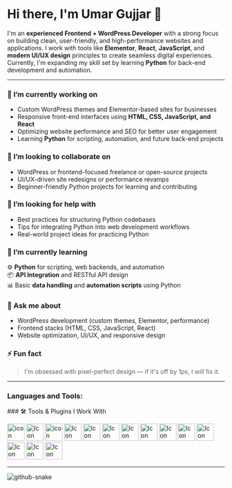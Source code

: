 # Hi there, I'm Umar Gujjar 👋

I'm an **experienced Frontend + WordPress Developer** with a strong focus on building clean, user-friendly, and high-performance websites and applications. I work with tools like **Elementor**, **React**, **JavaScript**, and **modern UI/UX design** principles to create seamless digital experiences. Currently, I'm expanding my skill set by learning **Python** for back-end development and automation.

---

### 🔭 I’m currently working on
- Custom WordPress themes and Elementor-based sites for businesses
- Responsive front-end interfaces using **HTML, CSS, JavaScript, and React**
- Optimizing website performance and SEO for better user engagement
- Learning **Python** for scripting, automation, and future back-end projects

### 👯 I’m looking to collaborate on
- WordPress or frontend-focused freelance or open-source projects
- UI/UX-driven site redesigns or performance revamps
- Beginner-friendly Python projects for learning and contributing

### 🤝 I’m looking for help with
- Best practices for structuring Python codebases
- Tips for integrating Python into web development workflows
- Real-world project ideas for practicing Python

### 🌱 I’m currently learning
⚙️ **Python** for scripting, web backends, and automation  
📦 **API Integration** and RESTful API design  
📊 Basic **data handling** and **automation scripts** using Python  

### 💬 Ask me about
- WordPress development (custom themes, Elementor, performance)
- Frontend stacks (HTML, CSS, JavaScript, React)
- Website optimization, UI/UX, and responsive design

### ⚡ Fun fact
> I'm obsessed with pixel-perfect design — if it's off by 1px, I *will* fix it.

---

<h3 align="left">Languages and Tools:</h3>
### 🛠️ Tools & Plugins I Work With

<p align="left">
  <!-- WordPress -->
  <img src="https://img.icons8.com/?size=100&id=13664&format=png&color=000000" width="40" alt="icon">
  <img src="https://img.icons8.com/?size=100&id=NfbyHexzVEDk&format=png&color=000000" width="40" alt="Icon">
  <img src="https://img.icons8.com/?size=100&id=20909&format=png&color=000000" width="40" alt="icon">
  <img src="https://img.icons8.com/?size=100&id=21278&format=png&color=000000" width="40" alt="Icon">
  <img src="https://img.icons8.com/?size=100&id=tGvHBPJaKqEd&format=png&color=000000" width="40" alt="Icon">
  <img src="https://img.icons8.com/?size=100&id=4PiNHtUJVbLs&format=png&color=000000" width="40" alt="Icon">
  <img src="https://img.icons8.com/?size=100&id=g9mmSxx3SwAI&format=png&color=000000" width="40" alt="Icon">
  <img src="https://img.icons8.com/?size=100&id=BnOyV43gP7fZ&format=png&color=000000" width="40" alt="Icon">
  <img src="https://img.icons8.com/?size=100&id=DI5lKjaflCED&format=png&color=000000" width="40" alt="Icon">
  <img src="https://img.icons8.com/?size=100&id=115298&format=png&color=000000" width="40" alt="Icon">
  <img src="https://img.icons8.com/?size=100&id=3tC9EQumUAuq&format=png&color=000000" width="40" alt="Icon">
  <img src="https://img.icons8.com/?size=100&id=13441&format=png&color=000000" width="40" alt="Icon">
  <img src="https://img.icons8.com/?size=100&id=zfHRZ6i1Wg0U&format=png&color=000000" width="40" alt="Icon">
  <img src="https://img.icons8.com/?size=100&id=4VVL78edhbW9&format=png&color=000000" width="40" alt="Icon">

</p>


---

<picture>
  <source media="(prefers-color-scheme: dark)" srcset="https://raw.githubusercontent.com/tobiasmeyhoefer/tobiasmeyhoefer/output/github-snake-dark.svg" />
  <source media="(prefers-color-scheme: light)" srcset="https://raw.githubusercontent.com/tobiasmeyhoefer/tobiasmeyhoefer/output/github-snake.svg" />
  <img alt="github-snake" src="https://raw.githubusercontent.com/tobiasmeyhoefer/tobiasmeyhoefer/output/github-snake.svg" />
</picture>
